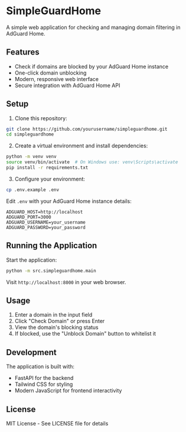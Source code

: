 # SimpleGuardHome

A simple web application for checking and managing domain filtering in AdGuard Home.

## Features

- Check if domains are blocked by your AdGuard Home instance
- One-click domain unblocking
- Modern, responsive web interface
- Secure integration with AdGuard Home API

## Setup

1. Clone this repository:
```bash
git clone https://github.com/yourusername/simpleguardhome.git
cd simpleguardhome
```

2. Create a virtual environment and install dependencies:
```bash
python -m venv venv
source venv/bin/activate  # On Windows use: venv\Scripts\activate
pip install -r requirements.txt
```

3. Configure your environment:
```bash
cp .env.example .env
```

Edit `.env` with your AdGuard Home instance details:
```
ADGUARD_HOST=http://localhost
ADGUARD_PORT=3000
ADGUARD_USERNAME=your_username
ADGUARD_PASSWORD=your_password
```

## Running the Application

Start the application:
```bash
python -m src.simpleguardhome.main
```

Visit `http://localhost:8000` in your web browser.

## Usage

1. Enter a domain in the input field
2. Click "Check Domain" or press Enter
3. View the domain's blocking status
4. If blocked, use the "Unblock Domain" button to whitelist it

## Development

The application is built with:
- FastAPI for the backend
- Tailwind CSS for styling
- Modern JavaScript for frontend interactivity

## License

MIT License - See LICENSE file for details
